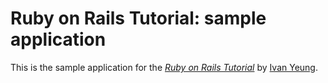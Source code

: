 # Ruby on Rails Tutorial: sample application

This is the sample application for
the [*Ruby on Rails Tutorial*](http://railstutorial.org/)
by [Ivan Yeung](http://michaelhartl.com/).

